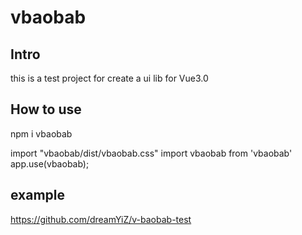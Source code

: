 # vbaobab

## Intro

this is a test project for create a ui lib for Vue3.0

## How to use
npm i vbaobab


import "vbaobab/dist/vbaobab.css"
import vbaobab from 'vbaobab'
app.use(vbaobab);



## example 

https://github.com/dreamYiZ/v-baobab-test